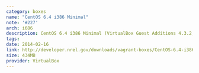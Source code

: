 ```yaml
---
category: boxes
name: "CentOS 6.4 i386 Minimal"
note: '#227'
arch: i686
description: CentOS 6.4 i386 Minimal (VirtualBox Guest Additions 4.3.2, Chef 11.8.0, Puppet 3.3.1)
tags:
date: 2014-02-16
link: http://developer.nrel.gov/downloads/vagrant-boxes/CentOS-6.4-i386-v20131103.box
size: 434MB
provider: VirtualBox
---
```

